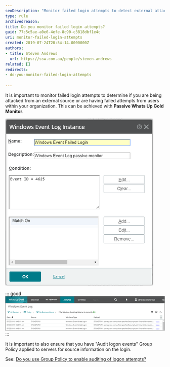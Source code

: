```yaml
---
seoDescription: "Monitor failed login attempts to detect external attacks or internal mistakes with Passive Whats Up Gold Monitor."
type: rule
archivedreason: 
title: Do you monitor failed login attempts?
guid: 77c5c5ae-a0e6-4efe-8c90-c3818dbf1e4c
uri: monitor-failed-login-attempts
created: 2019-07-24T20:54:14.0000000Z
authors:
- title: Steven Andrews
  url: https://ssw.com.au/people/steven-andrews
related: []
redirects:
- do-you-monitor-failed-login-attempts

---
```


It is important to monitor failed login attempts to determine if you are being attacked from an external source or are having failed attempts from users within your organization. This can be achieved with **Passive Whats Up Gold Monitor**.

<!--endintro-->

![Figure: This Passive Monitor can then be applied to your Servers](failed-login-whatsup-gold-1.png)  

::: good  
![Figure: Good example - This Passive Monitor will then record failed login attempts](failed-login-whatsup-gold-2.png)  
:::

It is important to also ensure that you have "Audit logon events" Group Policy applied to servers for source information on the login. 

See: [Do you use Group Policy to enable auditing of logon attempts?](/use-group-policy-to-enable-auditing-of-logon-attempts)
